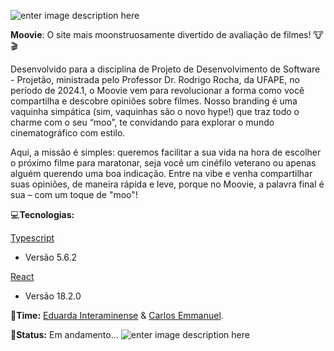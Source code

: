 ![enter image description here](https://i.imgur.com/WpVAJJQ.png)

**Moovie**: O site mais moonstruosamente divertido de avaliação de filmes! 🐮🎬

Desenvolvido para a disciplina de Projeto de Desenvolvimento de Software - Projetão, ministrada pelo Professor Dr. Rodrigo Rocha, da UFAPE, no período de 2024.1, o Moovie vem para revolucionar a forma como você compartilha e descobre opiniões sobre filmes. Nosso branding é uma vaquinha simpática (sim, vaquinhas são o novo hype!) que traz todo o charme com o seu “moo”, te convidando para explorar o mundo cinematográfico com estilo.

Aqui, a missão é simples: queremos facilitar a sua vida na hora de escolher o próximo filme para maratonar, seja você um cinéfilo veterano ou apenas alguém querendo uma boa indicação. Entre na vibe e venha compartilhar suas opiniões, de maneira rápida e leve, porque no Moovie, a palavra final é sua – com um toque de "moo"!

💻**Tecnologias:**

[Typescript](https://www.typescriptlang.org/)
- Versão 5.6.2
  
[React](https://react.dev/)
- Versão 18.2.0

🤝**Time:** [Eduarda Interaminense](https://github.com/hodeaven) & [Carlos Emmanuel](https://github.com/carlosemmanueldev).

🩷**Status:** 
Em andamento...
![enter image description here](https://i.imgur.com/LU7sCWg.png)
